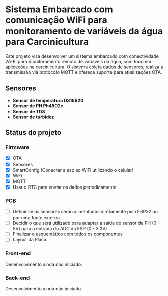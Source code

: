 # Sistema Embarcado com comunicação WiFi para monitoramento de variáveis da água para Carcinicultura

Este projeto visa desenvolver um sistema embarcado com conectividade Wi-Fi para monitoramento remoto de variáveis da água, com foco em aplicações na carcinicultura. O sistema coleta dados de sensores, realiza a transmissão via protocolo MQTT e oferece suporte para atualizações OTA.

## Sensores

- **Sensor de temperatura DS18B20**
- **Sensor de PH Ph4502c**
- **Sensor de TDS**
- **Sensor de turbidez**

## Status do projeto

### Firmware

- [x] OTA
- [x] Sensores
- [x] SmartConfig (Conectar a esp ao WiFi utilizando o celular)
- [x] WiFi
- [x] MQTT
- [x] Usar o RTC para enviar os dados periodicamente

### PCB

- [ ] Definir se os sensores serão alimentados diretamente pela ESP32 ou por uma fonte externa
- [ ] Decidir o que será utilizado para adaptar a saída do sensor de PH (0 - 5V) para a entrada do ADC da ESP (0 - 3.3V)
- [ ] Finalizar o esquemático com todos os componentes
- [ ] Layout da Placa

### Front-end

Desenvolvimento ainda não iniciado.

### Back-end

Desenvolvimento ainda não iniciado.
